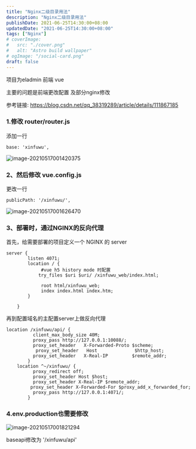 ```yaml
---
title: "Nginx二级目录用法"
description: "Nginx二级目录用法"
publishDate: 2021-06-25T14:30:00+08:00
updatedDate: "2021-06-25T14:30:00+08:00"
tags: ["Nginx"]
# coverImage:
#   src: "./cover.png"
#   alt: "Astro build wallpaper"
# ogImage: "/social-card.png"
draft: false
---
```




项目为eladmin 前端 vue

主要的问题是前端更改配置 及部分nginx修改

参考链接: https://blog.csdn.net/qq_38319289/article/details/111867185

### 1.修改 router/router.js

添加一行

```
base: 'xinfuwu',
```

![image-20210517001420375](https://b2files.173114.xyz/blogimg/20210517001420.png)

### 2、然后修改 vue.config.js

更改一行

```
publicPath: '/xinfuwu/',
```

![image-20210517001626470](https://b2files.173114.xyz/blogimg/20210517001626.png)

### 3、部署时，通过NGINX的反向代理

首先，给需要部署的项目定义一个 NGINX 的 server

```
server {
        listen 4071;
        location / {
             #vue h5 history mode 时配置
            try_files $uri $uri/ /xinfuwu_web/index.html;
    
             root html/xinfuwu_web;
             index index.html index.htm;
        }

    }
```

再到配置域名的主配置server上做反向代理

```
location /xinfuwu/api/ {
          client_max_body_size 40M;
          proxy_pass http://127.0.0.1:10088/;
          proxy_set_header   X-Forwarded-Proto $scheme;
           proxy_set_header   Host              $http_host;
          proxy_set_header   X-Real-IP         $remote_addr;
        }
	location ^~/xinfuwu/ {
          proxy_redirect off;
          proxy_set_header Host $host;
          proxy_set_header X-Real-IP $remote_addr;
         proxy_set_header X-Forwarded-For $proxy_add_x_forwarded_for;
          proxy_pass http://127.0.0.1:4071/;
        }
```

### 4.env.production也需要修改

![image-20210517001821294](https://b2files.173114.xyz/blogimg/20210517001821.png)

baseapi修改为 '/xinfuwu/api'